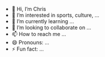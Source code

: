 - 👋 Hi, I’m Chris
- 👀 I’m interested in sports, culture, ...
- 🌱 I’m currently learning ...
- 💞️ I’m looking to collaborate on ...
- 📫 How to reach me ...
- 😄 Pronouns: ...
- ⚡ Fun fact: ...

<!---
cscialli/cscialli is a ✨ special ✨ repository because its `README.md` (this file) appears on your GitHub profile.
You can click the Preview link to take a look at your changes.
--->
